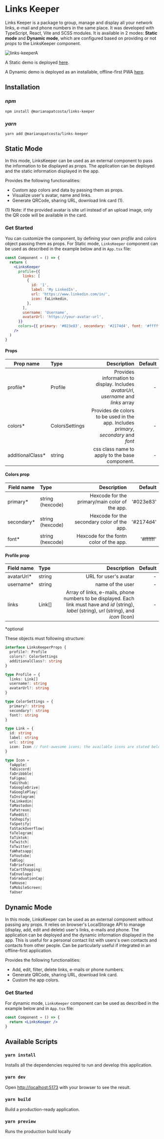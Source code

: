 # Links Keeper

Links Keeper is a package to group, manage and display all your network links, e-mail and phone numbers in the same place. It was developed with TypeScript, React, Vite and SCSS modules.
It is available in 2 modes: **Static mode** and **Dynamic mode**, which are configured based on providing or not _props_ to the LinksKeeper component.

![links-keeperA](https://user-images.githubusercontent.com/43031902/211227133-9630d919-62fc-4264-8d49-9725ddfdeaf7.png)

A Static demo is deployed [here](https://marianapatcosta.github.io/links-keeper).

A Dynamic demo is deployed as an installable, offline-first PWA [here](https://linkskeeper.web.app/).

## Installation

### **_npm_**

```shell
npm install @marianapatcosta/links-keeper
```

### **_yarn_**

```shell
yarn add @marianapatcosta/links-keeper
```

## Static Mode

In this mode, LinksKeeper can be used as an external component to pass the information to be displayed as props. The application can be deployed and the static information displayed in the app.

Provides the following functionalities:

- Custom app colors and data by passing them as props.
- Visualize user's avatar, name and links.
- Generate QRCode, sharing URL, download link card (1).

(1) Note: if the provided avatar is site url instead of an upload image, only the QR code will be available in the card.

### Get Started

You can customize the component, by defining your own _profile_ and _colors_ object passing them as props. For Static mode, `LinksKeeper` component can be used as described in the example below and in `App.tsx` file:

```jsx
const Component = () => {
  return (
    <LinksKeeper
      profile={{
        links: [
          {
            id: '1',
            label: 'My LinkedIn',
            url: 'https://www.linkedin.com/in/',
            icon: faLinkedin,
          },
        ],
        username: 'Username',
        avatarUrl: 'https://your-avatar-url',
      }}
      colors={{ primary: '#023e83', secondary: '#2174d4', font: '#ffffff' }}
    />
  )
}
```

#### **Props**

| Prop name         | Type           |                                                                          Description | Default |
| ----------------- | :------------- | -----------------------------------------------------------------------------------: | ------: |
| profile\*         | Profile        |  Provides information to display. Includes _avatarUrl_, _username_ and _links_ array |       - |
| colors\*          | ColorsSettings | Provides de colors to be used in the app. Includes _primary_, _secondary_ and _font_ |       - |
| additionalClass\* | string         |                                       css class name to apply to the base component. |       - |


#### **Colors prop**

| Field name  | Type             |                                    Description |   Default |
| ----------- | :--------------- | ---------------------------------------------: | --------: |
| primary\*   | string (hexcode) | Hexcode for the primary/main color of the app. | '#023e83' |
| secondary\* | string (hexcode) |    Hexcode for the secondary color of the app. | '#2174d4' |
| font\*      | string (hexcode) |        Hexcode for the fontn color of the app. | '#ffffff' |


#### **Profile prop**

| Field name  | Type   |                                                                                                                                        Description | Default |
| ----------- | :----- | -------------------------------------------------------------------------------------------------------------------------------------------------: | ------: |
| avatarUrl\* | string |                                                                                                                              URL for user's avatar |       - |
| username\*  | string |                                                                                                                                   name of the user |       - |
| links       | Link[] | Array of links, e-mails, phone numbers to be displayed. Each link must have and _id_ (string), _label_ (string), _url_ (string), and _icon_ (Icon) |       - |

\*optional

These objects must following structure:

```ts
interface LinksKeeperProps {
  profile?: Profile
  colors?: ColorSettings
  additionalClass?: string
}

type Profile = {
  links: Link[]
  username?: string
  avatarUrl?: string
}

type ColorSettings = {
  primary?: string
  secondary?: string
  font?: string
}

type Link = {
  id: string
  label: string
  url: string
  icon: Icon // Font-awesome icons; the available icons are stated below
}

type Icon = 
  faApple|
  faDiscord|
  faDribbble|
  faFigma|
  faGithub|
  faGoogleDrive|
  faGooglePlay|
  faInstagram|
  faLinkedin|
  faMastodon|
  faPatreon|
  faReddit|
  faShopify|
  faSpotify|
  faStackOverflow|
  faTelegram|
  faTiktok|
  faTwitch|
  faTwitter|
  faWhatsapp|
  faYoutube|
  faBlog|
  faBriefcase|
  faCartShopping|
  faEnvelope|
  faGraduationCap|
  faHouse|
  faMobileScreen|
  faUser
```

## Dynamic Mode

In this mode, LinksKeeper can be used as an external component without passing any props. It relies on browser's LocalStorage API to manage (display, add, edit and delete) user's links, e-mails and phone. The application can be deployed and the dynamic information displayed in the app. This is useful for a personal contact list with users's own contacts and contacts from other people. Can be particularly useful if integrated in an offline-first application.

Provides the following functionalities:

- Add, edit, filter, delete links, e-mails or phone numbers.
- Generate QRCode, sharing URL, download link card.
- Custom the app colors.

### Get Started

For dynamic mode, `LinksKeeper` component can be used as described in the example below and in `App.tsx` file:

```jsx
const Component = () => {
  return <LinksKeeper />
}
```

## Available Scripts

### `yarn install`

Installs all the dependencies required to run and develop this application.

### `yarn dev`

Open [http://localhost:5173](http://localhost:5173) with your browser to see the result.

### `yarn build`

Build a production-ready application.

### `yarn preview`

Runs the production build locally
